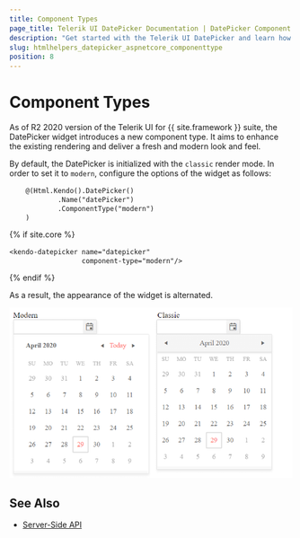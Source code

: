 ```yaml
---
title: Component Types
page_title: Telerik UI DatePicker Documentation | DatePicker Component Types | Telerik UI
description: "Get started with the Telerik UI DatePicker and learn how to enable the modern component type."
slug: htmlhelpers_datepicker_aspnetcore_componenttype
position: 8
---
```


# Component Types

As of R2 2020 version of the Telerik UI for {{ site.framework }} suite, the DatePicker widget introduces a new component type. It aims to enhance the existing rendering and deliver a fresh and modern look and feel. 

By default, the DatePicker is initialized with the `classic` render mode. In order to set it to `modern`, configure the options of the widget as follows:

```HtmlHelper
    @(Html.Kendo().DatePicker()
            .Name("datePicker")
            .ComponentType("modern")
    )
```
{% if site.core %}
```TagHelper
<kendo-datepicker name="datepicker"
                  component-type="modern"/>
```
{% endif %}


As a result, the appearance of the widget is alternated. 

![Comparison between the component types](../../../images/modern-classic-datepicker.png)

## See Also

* [Server-Side API](/api/datepicker)
